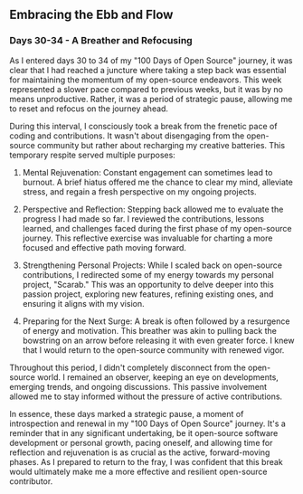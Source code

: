 ## Embracing the Ebb and Flow

### Days 30-34 - A Breather and Refocusing

As I entered days 30 to 34 of my "100 Days of Open Source" journey, it was clear that I had reached a juncture where taking a step back was essential for maintaining the momentum of my open-source endeavors. This week represented a slower pace compared to previous weeks, but it was by no means unproductive. Rather, it was a period of strategic pause, allowing me to reset and refocus on the journey ahead.

During this interval, I consciously took a break from the frenetic pace of coding and contributions. It wasn't about disengaging from the open-source community but rather about recharging my creative batteries. This temporary respite served multiple purposes:

1. Mental Rejuvenation: Constant engagement can sometimes lead to burnout. A brief hiatus offered me the chance to clear my mind, alleviate stress, and regain a fresh perspective on my ongoing projects.

2. Perspective and Reflection: Stepping back allowed me to evaluate the progress I had made so far. I reviewed the contributions, lessons learned, and challenges faced during the first phase of my open-source journey. This reflective exercise was invaluable for charting a more focused and effective path moving forward.

3. Strengthening Personal Projects: While I scaled back on open-source contributions, I redirected some of my energy towards my personal project, "Scarab." This was an opportunity to delve deeper into this passion project, exploring new features, refining existing ones, and ensuring it aligns with my vision.

4. Preparing for the Next Surge: A break is often followed by a resurgence of energy and motivation. This breather was akin to pulling back the bowstring on an arrow before releasing it with even greater force. I knew that I would return to the open-source community with renewed vigor.

Throughout this period, I didn't completely disconnect from the open-source world. I remained an observer, keeping an eye on developments, emerging trends, and ongoing discussions. This passive involvement allowed me to stay informed without the pressure of active contributions.

In essence, these days marked a strategic pause, a moment of introspection and renewal in my "100 Days of Open Source" journey. It's a reminder that in any significant undertaking, be it open-source software development or personal growth, pacing oneself, and allowing time for reflection and rejuvenation is as crucial as the active, forward-moving phases. As I prepared to return to the fray, I was confident that this break would ultimately make me a more effective and resilient open-source contributor.